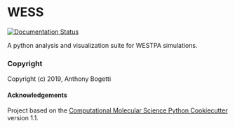 WESS
==============================
[//]: # (Badges)
[![Documentation Status](https://readthedocs.org/projects/wess/badge/?version=latest)](https://wess.readthedocs.io/en/latest/?badge=latest)
      

A python analysis and visualization suite for WESTPA simulations.

### Copyright

Copyright (c) 2019, Anthony Bogetti


#### Acknowledgements
 
Project based on the 
[Computational Molecular Science Python Cookiecutter](https://github.com/molssi/cookiecutter-cms) version 1.1.
